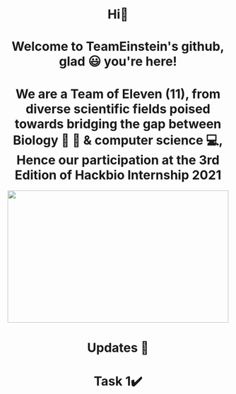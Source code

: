 <h1 align="center">  Hi🤚 </h1>


<h1 align="center"> Welcome to TeamEinstein's github, glad 😃 you're here! </h1>


<h1 align="center"> We are a Team of Eleven (11), from diverse scientific fields poised towards bridging the gap between Biology 🥼 🔬 & computer science 💻, Hence our participation at the 3rd Edition of Hackbio Internship 2021 </h1>


<p align="center">
  <img width="500" height="300" src="https://user-images.githubusercontent.com/92265920/137582528-3d6a9e21-aa0a-44f8-a904-d603b4faa491.png">
</p> 



<h1 align="center"> Updates 📰 </h1>

<h1 align="center">  Task 1✔️ </h1>
